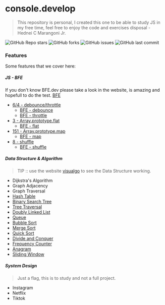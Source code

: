 # console.develop

> This repository is personal, I created this one to be able to study JS in my free time, feel free to enjoy the code and exercises disposal - Hednei C Marangoni Jr.

![GitHub Repo stars](https://img.shields.io/github/stars/marangonijunior/console.develop?style=social) ![GitHub forks](https://img.shields.io/github/forks/marangonijunior/console.develop?style=social) ![GitHub issues](https://img.shields.io/github/issues/marangonijunior/console.develop) ![GitHub last commit](https://img.shields.io/github/last-commit/marangonijunior/console.develop)

### Features

Some features that we cover here:

##### JS - BFE

If you don't know BFE.dev please take a look in the website, is amazing and hopefull to do the test.
[BFE](https://bigfrontend.dev/)

- [6/4 - debounce/throttle](BFE/throttleDebounce.js)
  - [BFE - debounce](https://bigfrontend.dev/problem/implement-basic-debounce)
  - [BFE - throttle](https://bigfrontend.dev/problem/implement-basic-throttle)
- [3 - Array.prototype.flat](BFE/flat.js)
  - [BFE - flat](https://bigfrontend.dev/problem/implement-Array-prototype.flat)
- [151 - Array.prototype.map](BFE/map.js)
  - [BFE - map](https://bigfrontend.dev/problem/implement-Array-prototype-map)
- [8 - shuffle](BFE/shuffler.js)
  - [BFE - shuffle](https://bigfrontend.dev/problem/can-you-shuffle-an-array)

##### Data Structure & Algorithm

> TIP :: use the website [visualgo](https://visualgo.net/en) to see the Data Structure working.

- Dijkstra's Algorithm
- Graph Adjacency
- Graph Traversal
- [Hash Table](data_structure_algorithm/hash_table.js)
- [Binary Search Tree](data_structure_algorithm/binary_search_tree.js)
- [Tree Traversal](data_structure_algorithm/binary_search_tree.js)
- [Doubly Linked List](data_structure_algorithm/doubly_linked_list.js)
- [Queue](data_structure_algorithm/queues.js)
- [Bubble Sort](data_structure_algorithm/bubble_sort.js)
- [Merge Sort](data_structure_algorithm/merge_sort.js)
- [Quick Sort](data_structure_algorithm/quick_sort.js)
- [Divide and Conquer](data_structure_algorithm/divide_and_conquer.js)
- [Frequency Counter](data_structure_algorithm/frequency_counter.js)
- [Anagram](data_structure_algorithm/anagram.js)
- [Sliding Window](data_structure_algorithm/sliding_window.js)

##### System Design

> Just a flag, this is to study and not a full project.

- Instagram
- Netflix
- Tiktok
